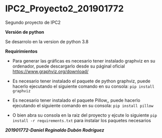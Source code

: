# IPC2_Proyecto2_201901772
 Segundo proyecto de IPC2
 
**Versión de python**
 
Se desarrolo en la version de python 3.8

**Requirimientos**

- Para generar las gráficas es necesario tener instalado graphviz en su ordenador, puede descargarlo desde su páginal oficial
https://www.graphviz.org/download/

- Es necesario tener instalado el paquete de python graphviz, puede hacerlo ejecutando el siguiente comando en su consola: `pip install graphviz` 
- Es necesario tener instalado el paquete Pillow,, puede hacerlo ejecutando el siguiente comando en su consola: `pip install pillow` 
- O bien abra su consola en la raiz del proyecto y ejcute lo siguiente `pip install -r requirements.txt` para instalar los paquetes necesarios

**_201901772-Daniel Reginaldo Dubón Rodríguez_**
